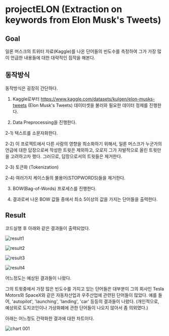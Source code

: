 # projectELON (Extraction on keywords from Elon Musk's Tweets)

## Goal 
일론 머스크의 트위터 자료(Kaggle)를 나온 단어들의 빈도수를 측정하여 그가 가장 많이 언급한 내용들에 대한 대략적인 짐작을 해본다.

## 동작방식
동작방식은 굉장히 간단하다.

1) Kaggle로부터 https://www.kaggle.com/datasets/kulgen/elon-musks-tweets (Elon Musk's Tweets) 데이터셋을 불러와 필요한 데이터 정제를 진행한다. 

2) Data Preprocessing을 진행한다. 

  2-1) 텍스트를 소문자화한다.
  
  2-2) 이 프로젝트에서 다른 사람의 영향을 최소화하기 위해서, 일론 머스크가 누군가의 언급에 대한 답장으로써 작성한 트윗은 제외하고, 오로지 그가 자발적으로 올린 트윗만을 고려하고자 했다. 
  그러므로, 답장으로서의 트윗들은 제거한다.
  
  2-3) 토큰화 (Tokenization)
  
  2-4) 여러가지 케이스들의 불용어(STOPWORDS)들을 제거한다.
  
3) BOW(Bag-of-Words) 프로세스를 진행한다.

4) 결과로써 나온 BOW 값들 중에서 최소 5이상의 값을 가지는 단어들을 출력한다.

## Result
코드실행 후 아래와 같은 결과들이 출력되었다.

![result1](https://user-images.githubusercontent.com/89559437/170848608-6874f228-e2bb-47e1-bfd6-66cd7aa1a707.png)

![result2](https://user-images.githubusercontent.com/89559437/170848609-2037ef3f-7e97-4d4a-861e-f5438f8fee93.png)

![result3](https://user-images.githubusercontent.com/89559437/170848610-6ebe53c6-88d9-45f9-8695-3835b9dc8be6.png)

![result4](https://user-images.githubusercontent.com/89559437/170848611-4ab4d06c-568d-4055-9a4a-8891961d5a30.png)

어느정도는 예상된 결과들이 나왔다. 

그의 트윗중에서 가장 많은 빈도수를 가지고 있는 단어들은 대부분이 그의 회사인 Tesla Motors와 SpaceX와 같은 자동차산업과 우주산업에 관련된 단어들이 많았다.
예를 들어, 'autopilot', 'launching', 'landing', 'car' 등등의 결과들이 나왔다. (개인적으로, 예상외로 도지코인이나 가상화폐에 관한 단어들이 나오지 않아서 좀 의외였다.)

아래는 어느정도 간략화한 결과에 대한 차트이다.

![chart 001](https://user-images.githubusercontent.com/89559437/170848614-be8de21e-54a8-41ce-b51b-76ad813cb8f8.jpeg)

